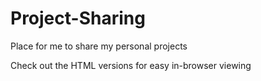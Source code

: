 # Project-Sharing
Place for me to share my personal projects

Check out the HTML versions for easy in-browser viewing
